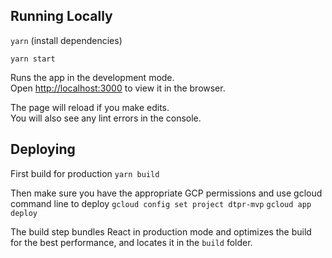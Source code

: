 ## Running Locally

`yarn` (install dependencies)

`yarn start`

Runs the app in the development mode.<br>
Open [http://localhost:3000](http://localhost:3000) to view it in the browser.

The page will reload if you make edits.<br>
You will also see any lint errors in the console.

## Deploying


First build for production
`yarn build`

Then make sure you have the appropriate GCP permissions and use gcloud command line to deploy
`gcloud config set project dtpr-mvp`
`gcloud app deploy`


The build step bundles React in production mode and optimizes the build for the best performance, and locates it in the `build` folder.
